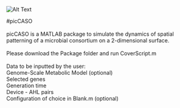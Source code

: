 ![Alt Text](https://j.gifs.com/6XlqvL.gif)

#picCASO <br /><br>
picCASO is a MATLAB package to simulate the dynamics of spatial patterning of a microbial consortium on a 2-dimensional surface. <br><br>
Please download the Package folder and run CoverScript.m <br /> <br />
Data to be inputted by the user: <br />
Genome-Scale Metabolic Model (optional) <br /> 
Selected genes <br />
Generation time <br />
Device - AHL pairs <br />
Configuration of choice in Blank.m (optional) <br />
